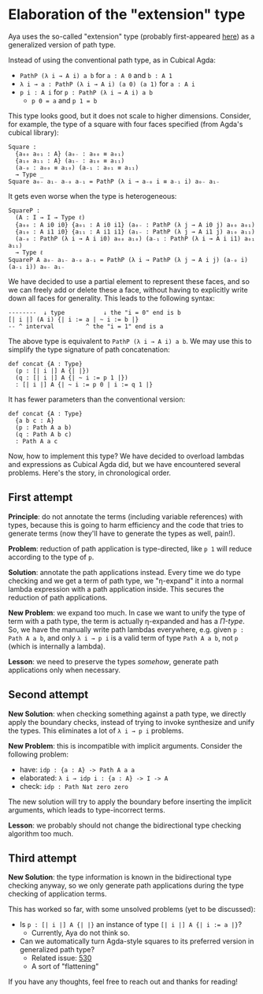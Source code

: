 # Elaboration of the "extension" type

Aya uses the so-called "extension" type
(probably first-appeared [here]) as a generalized version of path type.

[here]: https://arxiv.org/abs/1705.07442

Instead of using the conventional path type, as in Cubical Agda:

+ `PathP (λ i → A i) a b` for `a : A 0` and `b : A 1`
+ `λ i → a : PathP (λ i → A i) (a 0) (a 1)` for `a : A i`
+ `p i : A i` for `p : PathP (λ i → A i) a b`
  + `p 0 = a` and `p 1 = b`

This type looks good, but it does not scale to higher dimensions.
Consider, for example, the type of a square with four faces specified
(from Agda's cubical library):

```
Square :
  {a₀₀ a₀₁ : A} (a₀₋ : a₀₀ ≡ a₀₁)
  {a₁₀ a₁₁ : A} (a₁₋ : a₁₀ ≡ a₁₁)
  (a₋₀ : a₀₀ ≡ a₁₀) (a₋₁ : a₀₁ ≡ a₁₁)
  → Type _
Square a₀₋ a₁₋ a₋₀ a₋₁ = PathP (λ i → a₋₀ i ≡ a₋₁ i) a₀₋ a₁₋
```

It gets even worse when the type is heterogeneous:

```
SquareP :
  (A : I → I → Type ℓ)
  {a₀₀ : A i0 i0} {a₀₁ : A i0 i1} (a₀₋ : PathP (λ j → A i0 j) a₀₀ a₀₁)
  {a₁₀ : A i1 i0} {a₁₁ : A i1 i1} (a₁₋ : PathP (λ j → A i1 j) a₁₀ a₁₁)
  (a₋₀ : PathP (λ i → A i i0) a₀₀ a₁₀) (a₋₁ : PathP (λ i → A i i1) a₀₁ a₁₁)
  → Type ℓ
SquareP A a₀₋ a₁₋ a₋₀ a₋₁ = PathP (λ i → PathP (λ j → A i j) (a₋₀ i) (a₋₁ i)) a₀₋ a₁₋
```

We have decided to use a partial element to represent these faces,
and so we can freely add or delete these a face, without having to
explicitly write down all faces for generality.
This leads to the following syntax:

```
--------  ↓ type           ↓ the "i = 0" end is b
[| i |] (A i) {| i := a | ~ i := b |}
-- ^ interval         ^ the "i = 1" end is a
```

The above type is equivalent to `PathP (λ i → A i) a b`.
We may use this to simplify the type signature of path concatenation:

```
def concat {A : Type}
  (p : [| i |] A {| |})
  (q : [| i |] A {| ~ i := p 1 |})
  : [| i |] A {| ~ i := p 0 | i := q 1 |}
```

It has fewer parameters than the conventional version:

```
def concat {A : Type}
  {a b c : A}
  (p : Path A a b)
  (q : Path A b c)
  : Path A a c
```

Now, how to implement this type? We have decided to overload lambdas
and expressions as Cubical Agda did, but we have encountered several problems.
Here's the story, in chronological order.

## First attempt

**Principle**: do not annotate the terms (including variable references) with types, because this is going to harm efficiency and the code that tries to generate terms (now they'll have to generate the types as well, pain!).

**Problem**: reduction of path application is type-directed, like `p 1` will reduce according to the type of `p`.

**Solution**: annotate the path applications instead.
Every time we do type checking and we get a term of path type,
we "η-expand" it into a normal lambda expression with a path application inside.
This secures the reduction of path applications.

**New Problem**: we expand too much. In case we want to unify the type of term
with a path type, the term is actually η-expanded and has a _Π-type_.
So, we have the manually write path lambdas everywhere, e.g. given `p : Path A a b`,
and only `λ i → p i` is a valid term of type `Path A a b`, not `p` (which is internally a lambda).

**Lesson**: we need to preserve the types _somehow_,
generate path applications only when necessary.

## Second attempt

**New Solution**: when checking something against a path type, we directly apply the boundary checks,
instead of trying to invoke synthesize and unify the types.
This eliminates a lot of `λ i → p i` problems.

**New Problem**: this is incompatible with implicit arguments. Consider the following problem:

+ have: `idp : {a : A} -> Path A a a`
+ elaborated: `λ i → idp i : {a : A} -> I -> A`
+ check: `idp : Path Nat zero zero`

The new solution will try to apply the boundary before inserting the implicit arguments,
which leads to type-incorrect terms.

**Lesson**: we probably should not change the bidirectional type checking algorithm too much.

## Third attempt

**New Solution**: the type information is known in the bidirectional type checking anyway,
so we only generate path applications during the type checking of application terms.

This has worked so far, with some unsolved problems (yet to be discussed):

+ Is `p : [| i |] A {| |}` an instance of type `[| i |] A {| i := a |}`?
  + Currently, Aya do not think so.
+ Can we automatically turn Agda-style squares to its preferred version in generalized path type?
  + Related issue: [530](https://github.com/aya-prover/aya-dev/issues/530)
  + A sort of "flattening"

If you have any thoughts, feel free to reach out and thanks for reading!
